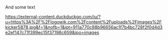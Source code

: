 And some text

<https://external-content.duckduckgo.com/iu/?u=https%3A%2F%2Flogowik.com%2Fcontent%2Fuploads%2Fimages%2Fkicker5878.jpg&f=1&nofb=1&ipt=911a770c88b96656ac1f7b4bc728f2f0d4d3e2ef147c71f399ec15f37198c659&ipo=images>